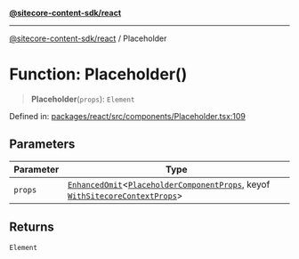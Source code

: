 [**@sitecore-content-sdk/react**](../README.md)

***

[@sitecore-content-sdk/react](../README.md) / Placeholder

# Function: Placeholder()

> **Placeholder**(`props`): `Element`

Defined in: [packages/react/src/components/Placeholder.tsx:109](https://github.com/Sitecore/content-sdk/blob/49730513e5708f82afd41a071847a7598aa586bb/packages/react/src/components/Placeholder.tsx#L109)

## Parameters

| Parameter | Type |
| ------ | ------ |
| `props` | [`EnhancedOmit`](../type-aliases/EnhancedOmit.md)\<[`PlaceholderComponentProps`](../interfaces/PlaceholderComponentProps.md), keyof [`WithSitecoreContextProps`](../interfaces/WithSitecoreContextProps.md)\> |

## Returns

`Element`
